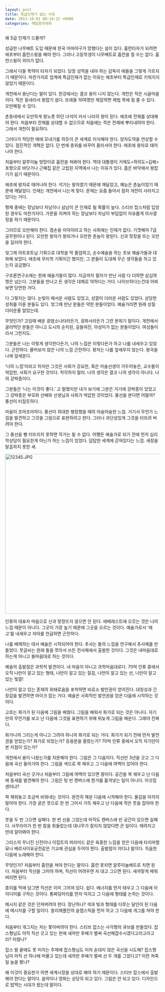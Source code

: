 ```yaml
---
layout: post
title: 특급인재가 없는 이유
date: 2013-10-01 00:18:22 +0900
categories: 깨달음의대화
---
```

왜 S급 인재가 드물까? 


  


성급한 나무배트 도입 때문에 한국 아마야구가 망했다는 설이 있다. 홈런타자가 되려면 애초부터 홈런스윙을 해야 한다. 그러나 고등학생이 나무배트로 홈런을 칠 수는 없다. 홈런스윙이 의미가 없다. 


  


그래서 다들 똑딱이 타자가 되었다. 당장 성적을 내야 하는 감독이 애들을 그렇게 가르치기 때문이다. 마찬가지로 업계에 특급인재가 없는 이유는 애초부터 특급인재로 키워지지 않았기 때문이다. 


  


개천에서 용난다는 말이 있다. 한강에서는 결코 용이 나지 않는다. 개천은 작은 시골마을이다. 작은 동네라서 왕잡기 쉽다. 또래들 10여명만 제압하면 제법 목에 힘 줄 수 있다. 오만해질 수 있다. 


  


촌동네에서 오만하게 왕노릇 하던 녀석이 커서 나라의 왕이 된다. 애초에 전체를 상대해야 한다. 처음부터 전체를 상대할 수 없으므로 처음에는 작은 전체에 뿌리내려야 한다. 그래서 개천이 필요하다.


  


그러다가 적당한 때에 모내기를 하듯이 큰 세계로 이식해야 한다. 양자도약을 연상할 수 있다. 점진적인 개혁은 없다. 단 번에 층위를 바꾸어 올라서야 한다. 애초에 왕자로 태어나야 한다.


  


처음부터 알루미늄 방망이로 홈런을 쳐봐야 한다. 역대 대통령이 거제도>하의도>김해>포항으로 바닷가나 근혜집 같은 고립된 지역에서 나는 이유가 있다. 좁은 바닥에서 왕잡기가 쉽기 때문이다. 


  


애초에 왕자로 태어나야 한다. 석가는 왕자였기 때문에 깨달았고, 혜능은 촌놈이었기 때문에 깨달았다. 인재는 개천에서 나는게 맞다. 문제는 요즘 들어서 점차 개천이 사라지고 있다는 거다. 


  


형제 중에는 장남보다 차남이나 삼남이 큰 인재로 될 확률이 높다. 스티브 잡스처럼 입양된 경우도 마찬가지다. 가문을 지켜야 하는 장남보다 차남이 부담없이 자유롭게 의사결정을 하기 때문이다. 


  


그러므로 오만해야 한다. 겸손을 미덕이라고 하는 사회에는 인재가 없다. 기껏해야 7급 공무원이나 된다. 오만한 왕자가 왕되거나 오만한 촌놈이 왕된다. 신과 맞장을 뜨는 오만을 길러야 한다.


  


엊그제 아트포트님 기획으로 대학을 막 졸업하고, 순수예술을 하는 초보 예술가들과 대화해 보았다. 애초에 무리학 기획이긴 했지만, 그 분들이 도대체 무슨 생각들을 하고 있는지 궁금했다. 


  


구조론연구소에는 원래 예술가들이 많다. 지금까지 필자가 만난 사람 다 더하면 삼십여명은 넘는다. 그분들을 만나고 든 생각은 대체로 약하다는 거다. 나이브하다는건데 어찌 보면 당연한 거다. 


  


다 그렇지는 않다. 눈빛이 매서운 사람도 있었고, 성깔이 더러운 사람도 있었다. 상당한 성취를 이룬 분들도 있다. 엊그제 만난 분들은 약한 분들이었다. 예술가라면 원래 성질 더러운줄 알았는데.


  


무엇인가? 고딩때 배운 광염소나타라든가, 광화사라든가 그런 분위기 말이다. 개천에서 굴러먹던 분들은 아니고 도시의 순치된, 길들여진, 야성미가 없는 분들이었다. 여성들이라서 그런지도. 


  


그분들은 나는 이렇게 생각한다든가, 나의 느낌은 이렇다든가 하고 나를 내세우고 있었다. 곤란하다. 물어보지 않은 나의 느낌 곤란하다. 왕자는 나를 앞세우지 않는다. 왕국을 나에 앞세운다. 


  


‘나의 느낌’이라고 하지만 그것은 사회가 강요한, 혹은 미술선생이 가두어놓은, 교수들이 억압한, 사회가 요구한 것이다. 착각하지 말라. 나의 생각은 결코 나의 생각이 아니다. 나의 강박증이다. 


  


그분들은 ‘나는 이것이 좋다.’ 고 말했지만 내가 보기에 그분은 거기에 강박증이 있었고 그 강박증은 부모와 선배와 선생님과 사회가 억압한 것이었다. 풍선을 분다면 어떨까? 풍선이 터질듯하다. 


  


마음이 조마조마하다. 풍선이 최대한 팽창했을 때의 아슬아슬한 느낌. 거기서 무언가 느낌을 발견하고 그것을 그림으로 표현하려고 한다. 그러나 과단성있게 그것을 터뜨려 버려야 한다. 


  


그 풍선을 빵 터뜨리지 못하면 작가는 될 수 없다. 어쨌든 예술가로 되기 전에 먼저 심리학상담이 필요한게 아닌가 하는 느낌이 있었다. 답답한 세계에 갇혀있다는 느낌. 새장을 탈출하지 못한 새.



 <img alt="12345.JPG" src="assets/attach/images/198/411/392/12345.JPG" width="568" height="521" />


  


인류의 대표자 마음으로 신과 맞장뜨지 않으면 안 된다. 에베레스트에 오르는 것은 나의 느낌 때문이 아니다. 그곳이 가장 높기 때문에 그곳을 오르는 것이다. 예술가로서 ‘에고’를 내세우고 자아를 언급하면 곤란하다. 


  


나를 배제하는 데서 예술은 시작되어야 한다. 추사는 돌의 느낌을 연구해서 추사체를 만들었다. 붓글씨는 원래 돌을 쪼아서 쓰든 전서체에서 출발한 것이다. 그것은 내마음대로 하는게 아니고 돌마음대로 하는 것이다. 


  


예술의 출발점은 과학적 발견이다. 내 마음이 아니고 과학마음대로다. 70억 인류 중에서 오직 나만이 알고 있는 형태, 나만이 알고 있는 질감, 나만이 알고 있는 선, 나만이 알고 있는 빛깔! 


  


나만이 알고 있는 존재의 위태로움을 포착하면 비로소 발언권이 얻어진다. 대칭성과 긴장감을 발견하면 마이크 잡는 거다. 예술은 사회적인 발언권을 얻은 다음에 시작하는 것이다. 


  


고흐는 화가가 된 다음에 그림을 배웠다. 그림을 배워서 화가로 되는 것은 아니다. 자기만의 무언가를 보고 난 다음에 그것을 표현하기 위해 뒤늦게 그림을 배운다. 그래야 진짜다. 


  


화가니까 그리는게 아니고 그려야 하니까 화가로 되는 거다. 화가가 되기 전에 먼저 발언권을 얻었는가? 화가로 되었는가? 등용문을 올랐는가? 70억 인류 중에서 오직 자기만이 본 지점이 있는가? 


  


개천에서 용이 나왔는가를 자문해야 한다. 그림은 그 다음이다. 직선만 3년을 긋고 그 다음에 곡선 들어가야 한다. 그림을 색으로 꽉 채우고 그 다음에 여백이 있어야 한다. 


  


처음부터 곡선 긋거나 처음부터 그림에 여백이 있으면 꽝이다. 공간을 꽉 채우고 난 다음에 동세를 발견해야 한다. 그림은 텅 빈 캔버스에 뭔가를 옮겨넣는 일이 아니다. 이삿짐 센터냐?


  


꽉 채워놓고 조금씩 비워내는 것이다. 완전히 채운 다음에 시작해야 한다. 물감을 아끼지 말아야 한다. 가장 굵은 붓으로 한 번 그어서 가득 채우고 난 다음에 작은 붓을 잡아야 한다.


  


붓을 두 번 그으면 실패다. 한 번 선을 그었는데 아직도 캔버스에 빈 공간이 있으면 실패다. 사무라이가 한 번 칼을 휘둘렀는데 대나무가 잘리지 않았다면 큰 일이다. 때려치고 딴데 알아봐야 한다.


  


그리스의 무너진 신전이나 이집트의 피라미드 같은 육중한 느낌을 얻은 다음에 타지마할묘나 베르사이유궁전같은 기교에 관심을 두어야 한다. 출발점이 어디냐 말이다. 득음한 다음에 노래해야 한다. 


  


무엇인가? 처음부터 홈런을 쳐야 한다는 말이다. 홈런 못치면 알루미늄배트로 치면 된다. 처음부터 직선을 그어야 하며, 직선이 어려우면 자 대고 그으면 된다. 새까맣게 메워버리면 된다. 


  


종이를 먹에 담그면 직선은 이미 그어져 있다. 쉽다. 에너지를 먼저 태우고 그 다음에 아이디어를 구하는 것이다. 통짜덩어리를 먼저 익히고 그 다음에 형태를 논하는 것이다. 


  


메시지 같은 것은 던져버려야 한다. 장난하나? 색과 빛과 형태를 다루는 달인이 된 다음에 메시지를 구할 일이다. 찰리채플린의 슬랩스틱을 먼저 하고 그 다음에 개그를 쳐야 한다. 


  


처음부터 개그치는 자는 쫓아버려야 한다. 스티브 잡스는 사각형의 큐브를 만들었다. 잡스형님도 아직 직선 긋고 있는 판에 새까만 후배가 벌써 곡선해잡수시겠다고라고라고라? 미쳤나? 


  


잡스 발 끝에도 못 미치는 주제에 잡스형님도 미처 손대지 않은 곡선을 시도해? 잡스형님이 아직 선 하나에 머물고 있는데 새까만 후배가 벌써 선 두 개를 그었다고? 이런 쳐죽일 놈을 봤나?


  


왜 이것이 중요한가 하면 세계시장을 상대로 해야 하기 때문이다. 스티브 잡스에서 출발해야 한다는 말이다. 음악이나 영화는 상당히 되고 있다. 그림은 안 되고 있다. 디자인으로 밥먹는 시대가 왔는데 말이다.

